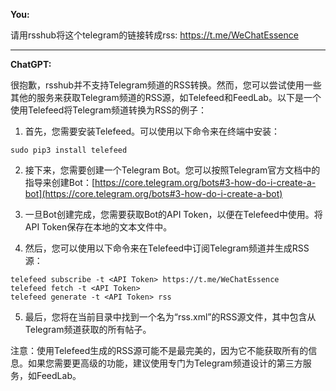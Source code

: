 **You:**

请用rsshub将这个telegram的链接转成rss: https://t.me/WeChatEssence

* * *

**ChatGPT:**

很抱歉，rsshub并不支持Telegram频道的RSS转换。然而，您可以尝试使用一些其他的服务来获取Telegram频道的RSS源，如Telefeed和FeedLab。以下是一个使用Telefeed将Telegram频道转换为RSS的例子：

1.  首先，您需要安装Telefeed。可以使用以下命令来在终端中安装：

```
sudo pip3 install telefeed
```

2.  接下来，您需要创建一个Telegram Bot。您可以按照Telegram官方文档中的指导来创建Bot：[https://core.telegram.org/bots#3-how-do-i-create-a-bot](https://core.telegram.org/bots#3-how-do-i-create-a-bot)
    
3.  一旦Bot创建完成，您需要获取Bot的API Token，以便在Telefeed中使用。将API Token保存在本地的文本文件中。
    
4.  然后，您可以使用以下命令来在Telefeed中订阅Telegram频道并生成RSS源：
    

```php-template
telefeed subscribe -t <API Token> https://t.me/WeChatEssence
telefeed fetch -t <API Token>
telefeed generate -t <API Token> rss
```

5.  最后，您将在当前目录中找到一个名为“rss.xml”的RSS源文件，其中包含从Telegram频道获取的所有帖子。

注意：使用Telefeed生成的RSS源可能不是最完美的，因为它不能获取所有的信息。如果您需要更高级的功能，建议使用专门为Telegram频道设计的第三方服务，如FeedLab。
